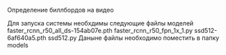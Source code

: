 Определение биллбордов на видео

Для запуска системы необхдимы следующие файлы моделей
faster_rcnn_r50_all_ds-154ab07e.pth
faster_rcnn_r50_fpn_1x_1.py
ssd512-6af640a5.pth
ssd512.py
Даныне файлы необходимо поместить в папку models
